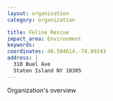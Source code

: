 ```yaml
---
layout: organization
category: organization

title: Feline Rescue
impact_area: Environment
keywords: 
coordinates: 40.584614,-74.09243
address: |
  310 Buel Ave
  Staten Island NY 10305
---
```

Organization's overview
